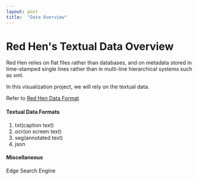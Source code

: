 ```yaml
---
layout: post
title:  "Data Overview"
---
```


# Red Hen's Textual Data Overview

Red Hen relies on flat files rather than databases, and on metadata stored in time-stamped single lines rather than in multi-line hierarchical systems such as xml.

In this visualization project, we will rely on the textual data.

Refer to [Red Hen Data Format](https://sites.google.com/site/distributedlittleredhen/home/the-cognitive-core-research-topics-in-red-hen/red-hen-data-format)

#### Textual Data Formats

1. txt(caption text)
2. ocr(on screen text)
3. seg(annotated text)
4. json

#### Miscellaneous

Edge Search Engine

